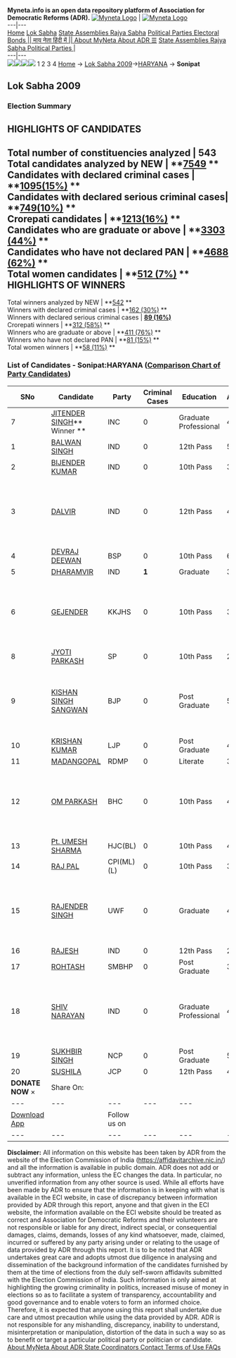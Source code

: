 **Myneta.info is an open data repository platform of Association for Democratic Reforms (ADR).**
[![Myneta Logo](https://www.myneta.info/lib/img/myneta-logo.png)](https://www.myneta.info/) | [![Myneta Logo](https://www.myneta.info/lib/img/adr-logo.png)](https://adrindia.org)  
---|---  
[Home](https://www.myneta.info/) [Lok Sabha](https://www.myneta.info/#ls "Lok Sabha") [ State Assemblies ](https://www.myneta.info/#sa "State Assemblies") [Rajya Sabha](https://www.myneta.info/#rs "Rajya Sabha") [Political Parties ](https://www.myneta.info/party "Political Parties") [ Electoral Bonds ](https://www.myneta.info/electoral_bonds "Electoral Bonds") [ || माय नेता हिंदी में || ](https://translate.google.co.in/translate?prev=hp&hl=en&js=y&u=www.myneta.info&sl=en&tl=hi&history_state0=) [ About MyNeta ](https://adrindia.org/content/about-myneta) [ About ADR ](https://adrindia.org/about-adr/who-we-are) [☰](javascript:void\(0\))
[ State Assemblies ](https://www.myneta.info/#sa "State Assemblies") [ Rajya Sabha ](https://www.myneta.info/#rs "Rajya Sabha") [ Political Parties ](https://www.myneta.info/party "Political Parties")
|   
---|---  
![](https://www.myneta.info/lib/img/banner/banner-1.png)![](https://www.myneta.info/lib/img/banner/banner-2.png)![](https://www.myneta.info/lib/img/banner/banner-3.png)![](https://www.myneta.info/lib/img/banner/banner-4.png)
1  2  3  4 
[Home](https://www.myneta.info/) → [Lok Sabha 2009](https://www.myneta.info/ls2009/)→[HARYANA](https://www.myneta.info/ls2009/index.php?action=show_constituencies&state_id=7) → **Sonipat**
### 
## Lok Sabha 2009
###  Election Summary 
HIGHLIGHTS OF CANDIDATES  
---  
Total number of constituencies analyzed |  543   
Total candidates analyzed by NEW | **[7549](https://www.myneta.info/ls2009/index.php?action=summary&subAction=candidates_analyzed&sort=candidate#summary) **  
Candidates with declared criminal cases | **[1095(15%)](https://www.myneta.info/ls2009/index.php?action=summary&subAction=crime&sort=candidate#summary) **  
Candidates with declared serious criminal cases| **[749(10%)](https://www.myneta.info/ls2009/index.php?action=summary&subAction=serious_crime&sort=candidate#summary) **  
Crorepati candidates | **[1213(16%)](https://www.myneta.info/ls2009/index.php?action=summary&subAction=crorepati&sort=candidate#summary) **  
Candidates who are graduate or above | **[3303 (44%)](https://www.myneta.info/ls2009/index.php?action=summary&subAction=education&sort=candidate#summary) **  
Candidates who have not declared PAN | **[4688 (62%)](https://www.myneta.info/ls2009/index.php?action=summary&subAction=without_pan&sort=candidate#summary) **  
Total women candidates | **[512 (7%)](https://www.myneta.info/ls2009/index.php?action=summary&subAction=women_candidate&sort=candidate#summary) **  
HIGHLIGHTS OF WINNERS  
---  
Total winners analyzed by NEW | **[542](https://www.myneta.info/ls2009/index.php?action=summary&subAction=winner_analyzed&sort=candidate#summary) **  
Winners with declared criminal cases | **[162 (30%)](https://www.myneta.info/ls2009/index.php?action=summary&subAction=winner_crime&sort=candidate#summary) **  
Winners with declared serious criminal cases | **[89 (16%)](https://www.myneta.info/ls2009/index.php?action=summary&subAction=winner_serious_crime&sort=candidate#summary)**  
Crorepati winners | **[312 (58%)](https://www.myneta.info/ls2009/index.php?action=summary&subAction=winner_crorepati&sort=candidate#summary) **  
Winners who are graduate or above | **[411 (76%)](https://www.myneta.info/ls2009/index.php?action=summary&subAction=winner_education&sort=candidate#summary) **  
Winners who have not declared PAN | **[81 (15%)](https://www.myneta.info/ls2009/index.php?action=summary&subAction=winner_without_pan&sort=candidate#summary) **  
Total women winners | **[58 (11%)](https://www.myneta.info/ls2009/index.php?action=summary&subAction=winner_women&sort=candidate#summary) **  
### List of Candidates - Sonipat:HARYANA ([Comparison Chart of Party Candidates](https://www.myneta.info/ls2009/comparisonchart.php?constituency_id=381))
SNo | Candidate| Party| Criminal Cases| Education| Age| Total Assets| Liabilities  
---|---|---|---|---|---|---|---  
7  | [JITENDER SINGH](https://www.myneta.info/ls2009/candidate.php?candidate_id=6614)** Winner ** | INC | 0 | Graduate Professional| 40 | Rs 17,79,080 ~ 17 Lacs+ | Rs 0 ~   
1  | [BALWAN SINGH](https://www.myneta.info/ls2009/candidate.php?candidate_id=6630) | IND | 0 | 12th Pass| 50 | Rs 18,90,000 ~ 18 Lacs+ | Rs 0 ~   
2  | [BIJENDER KUMAR](https://www.myneta.info/ls2009/candidate.php?candidate_id=6631) | IND | 0 | 10th Pass| 31 | Rs 4,30,000 ~ 4 Lacs+ | Rs 0 ~   
3  | [DALVIR](https://www.myneta.info/ls2009/candidate.php?candidate_id=6628) | IND | 0 | 12th Pass| 40 | ![](https://myneta.info/image_v2.php?myneta_folder=ls2009&candidate_id=6628&col=ta) | ![](https://myneta.info/image_v2.php?myneta_folder=ls2009&candidate_id=6628&col=lia)  
4  | [DEVRAJ DEEWAN](https://www.myneta.info/ls2009/candidate.php?candidate_id=6615) | BSP | 0 | 10th Pass| 66 | Rs 16,09,90,187 ~ 16 Crore+ | Rs 8,97,060 ~ 8 Lacs+  
5  | [DHARAMVIR](https://www.myneta.info/ls2009/candidate.php?candidate_id=6629) | IND | **1** | Graduate| 37 | Rs 14,54,600 ~ 14 Lacs+ | Rs 0 ~   
6  | [GEJENDER](https://www.myneta.info/ls2009/candidate.php?candidate_id=6620) | KKJHS | 0 | 10th Pass| 39 | ![](https://myneta.info/image_v2.php?myneta_folder=ls2009&candidate_id=6620&col=ta) | ![](https://myneta.info/image_v2.php?myneta_folder=ls2009&candidate_id=6620&col=lia)  
8  | [JYOTI PARKASH](https://www.myneta.info/ls2009/candidate.php?candidate_id=6621) | SP | 0 | 10th Pass| 28 | Rs 1,86,000 ~ 1 Lacs+ | Rs 0 ~   
9  | [KISHAN SINGH SANGWAN](https://www.myneta.info/ls2009/candidate.php?candidate_id=6613) | BJP | 0 | Post Graduate| 59 | ![](https://myneta.info/image_v2.php?myneta_folder=ls2009&candidate_id=6613&col=ta) | ![](https://myneta.info/image_v2.php?myneta_folder=ls2009&candidate_id=6613&col=lia)  
10  | [KRISHAN KUMAR](https://www.myneta.info/ls2009/candidate.php?candidate_id=6619) | LJP | 0 | Post Graduate| 42 | Rs 6,73,222 ~ 6 Lacs+ | Rs 0 ~   
11  | [MADANGOPAL](https://www.myneta.info/ls2009/candidate.php?candidate_id=6622) | RDMP | 0 | Literate| 38 | Rs 1,87,950 ~ 1 Lacs+ | Rs 0 ~   
12  | [OM PARKASH](https://www.myneta.info/ls2009/candidate.php?candidate_id=6618) | BHC | 0 | 10th Pass| 45 | ![](https://myneta.info/image_v2.php?myneta_folder=ls2009&candidate_id=6618&col=ta) | ![](https://myneta.info/image_v2.php?myneta_folder=ls2009&candidate_id=6618&col=lia)  
13  | [Pt. UMESH SHARMA](https://www.myneta.info/ls2009/candidate.php?candidate_id=6617) | HJC(BL) | 0 | 10th Pass| 41 | Rs 1,41,62,644 ~ 1 Crore+ | Rs 3,58,042 ~ 3 Lacs+  
14  | [RAJ PAL](https://www.myneta.info/ls2009/candidate.php?candidate_id=6623) | CPI(ML)(L) | 0 | 10th Pass| 37 | Nil | Rs 0 ~   
15  | [RAJENDER SINGH](https://www.myneta.info/ls2009/candidate.php?candidate_id=6624) | UWF | 0 | Graduate| 48 | ![](https://myneta.info/image_v2.php?myneta_folder=ls2009&candidate_id=6624&col=ta) | ![](https://myneta.info/image_v2.php?myneta_folder=ls2009&candidate_id=6624&col=lia)  
16  | [RAJESH](https://www.myneta.info/ls2009/candidate.php?candidate_id=6633) | IND | 0 | 12th Pass| 28 | Rs 4,30,200 ~ 4 Lacs+ | Rs 48,000 ~ 48 Thou+  
17  | [ROHTASH](https://www.myneta.info/ls2009/candidate.php?candidate_id=6625) | SMBHP | 0 | Post Graduate| 35 | Rs 5,000 ~ 5 Thou+ | Rs 0 ~   
18  | [SHIV NARAYAN](https://www.myneta.info/ls2009/candidate.php?candidate_id=6634) | IND | 0 | Graduate Professional| 45 | ![](https://myneta.info/image_v2.php?myneta_folder=ls2009&candidate_id=6634&col=ta) | ![](https://myneta.info/image_v2.php?myneta_folder=ls2009&candidate_id=6634&col=lia)  
19  | [SUKHBIR SINGH](https://www.myneta.info/ls2009/candidate.php?candidate_id=6616) | NCP | 0 | Post Graduate| 53 | Rs 2,46,77,007 ~ 2 Crore+ | Rs 0 ~   
20  | [SUSHILA](https://www.myneta.info/ls2009/candidate.php?candidate_id=6626) | JCP | 0 | 12th Pass| 42 | Rs 65,65,000 ~ 65 Lacs+ | Rs 0 ~   
|  **DONATE NOW** × |  Share On:  | [](https://api.whatsapp.com/send?text=https%3A%2F%2Fmyneta.info%2Fpunjab2022%2Findex.php%3Faction%3Dshow_constituencies%26state_id%3D19) | [](https://www.facebook.com/sharer/sharer.php?u=https%3A%2F%2Fmyneta.info%2Fpunjab2022%2Findex.php%3Faction%3Dshow_constituencies%26state_id%3D19) | [](https://twitter.com/share?url=https%3A%2F%2Fmyneta.info%2Fpunjab2022%2Findex.php%3Faction%3Dshow_constituencies%26state_id%3D19)  
---|---|---|---|---  
| [ Download App ](https://play.google.com/store/apps/details?id=com.webrosoft.myneta1&pcampaignid=pcampaignidMKT-Other-global-all-co-prtnr-py-PartBadge-Mar2515-1) | [](https://play.google.com/store/apps/details?id=com.webrosoft.myneta1&pcampaignid=pcampaignidMKT-Other-global-all-co-prtnr-py-PartBadge-Mar2515-1) |  Follow us on  | [](https://www.facebook.com/adrindia.org/) | [](https://twitter.com/adrspeaks) | [](https://groups.google.com/g/national-election-watch?hl=en&pli=1) | [](https://www.instagram.com/adrspeaks/) | [](https://www.youtube.com/user/adrspeaks) | [](https://sharechat.com/profile/adrspeaks)  
---|---|---|---|---|---|---|---|---  
**Disclaimer:** All information on this website has been taken by ADR from the website of the Election Commission of India (https://affidavitarchive.nic.in/) and all the information is available in public domain. ADR does not add or subtract any information, unless the EC changes the data. In particular, no unverified information from any other source is used. While all efforts have been made by ADR to ensure that the information is in keeping with what is available in the ECI website, in case of discrepancy between information provided by ADR through this report, anyone and that given in the ECI website, the information available on the ECI website should be treated as correct and Association for Democratic Reforms and their volunteers are not responsible or liable for any direct, indirect special, or consequential damages, claims, demands, losses of any kind whatsoever, made, claimed, incurred or suffered by any party arising under or relating to the usage of data provided by ADR through this report. It is to be noted that ADR undertakes great care and adopts utmost due diligence in analysing and dissemination of the background information of the candidates furnished by them at the time of elections from the duly self-sworn affidavits submitted with the Election Commission of India. Such information is only aimed at highlighting the growing criminality in politics, increased misuse of money in elections so as to facilitate a system of transparency, accountability and good governance and to enable voters to form an informed choice. Therefore, it is expected that anyone using this report shall undertake due care and utmost precaution while using the data provided by ADR. ADR is not responsible for any mishandling, discrepancy, inability to understand, misinterpretation or manipulation, distortion of the data in such a way so as to benefit or target a particular political party or politician or candidate. 
[ About MyNeta ](https://adrindia.org/content/about-myneta) [ About ADR ](https://adrindia.org/about-adr/who-we-are) [ State Coordinators ](https://adrindia.org/about-adr/state-coordinators) [ Contact ](https://adrindia.org/contact-us) [ Terms of Use ](https://adrindia.org/content/adr-terms-use) [ FAQs ](https://adrindia.org/content/faqs)

